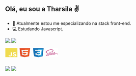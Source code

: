 ## Olá, eu sou a Tharsila ✌

- 🔭 Atualmente estou me especializando na stack front-end.
- 💻 Estudando Javascript.

<div>
  <a href="https://github.com/tharsila">
    
 <img align="center" img width="360em" src="https://github-readme-stats.vercel.app/api/top-langs/?username=tharsila&theme=dracula"/>
  
 <img align="center" img width ="480em" src="https://github-readme-stats.vercel.app/api?username=tharsila&show_icons=true&theme=dracula&include_all_commits=true&count_private=true"/>
</a>
  
 <div style="display: inline_block"><br>
  <img align="center" alt="Js" height="30" width="40" src="https://raw.githubusercontent.com/devicons/devicon/master/icons/javascript/javascript-plain.svg">
  <img align="center" alt="HTML" height="30" width="40" src="https://raw.githubusercontent.com/devicons/devicon/master/icons/html5/html5-original.svg">
  <img align="center" alt="CSS" height="30" width="40" src="https://raw.githubusercontent.com/devicons/devicon/master/icons/css3/css3-original.svg">
  <img align="center" alt="SASS" height="30" width="40" src="https://github.com/devicons/devicon/blob/master/icons/sass/sass-original.svg"> 
</div>
  
  ##
  
  <div>
  <a href ="mailto:tharsilapaula@gmail.com"><img src="https://img.shields.io/badge/Gmail-D14836?style=for-the-badge&logo=gmail&logoColor=white" target="_blank"></a>
  <a href ="https://www.linkedin.com/in/tharsila-borges-ab668276/"><img src="https://img.shields.io/badge/-LinkedIn-%230077B5?style=for-the-badge&logo=linkedin&logoColor=white" target="_blank"></a> 
  </div>
